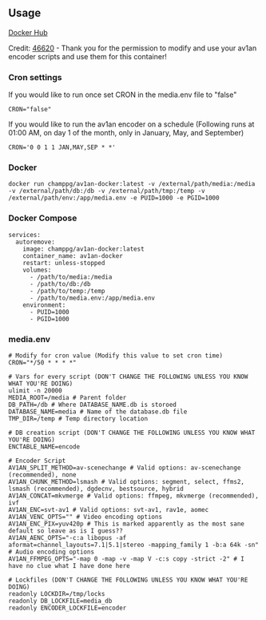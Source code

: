 ## Usage
[Docker Hub](https://hub.docker.com/r/champpg/av1an-docker)

Credit: [46620](https://github.com/46620/Scripts/tree/master/encoding) - Thank you for the permission to modify and use your av1an encoder scripts and use them for this container!

### Cron settings
If you would like to run once set CRON in the media.env file to "false"
```
CRON="false"
```

If you would like to run the av1an encoder on a schedule (Following runs at 01:00 AM, on day 1 of the month, only in January, May, and September)
```
CRON='0 0 1 1 JAN,MAY,SEP * *' 
```

### Docker
```
docker run champpg/av1an-docker:latest -v /external/path/media:/media -v /external/path/db:/db -v /external/path/tmp:/temp -v /external/path/env:/app/media.env -e PUID=1000 -e PGID=1000
```

### Docker Compose
```
services:
  autoremove:
    image: champpg/av1an-docker:latest
    container_name: av1an-docker
    restart: unless-stopped
    volumes:
      - /path/to/media:/media 
      - /path/to/db:/db
      - /path/to/temp:/temp
      - /path/to/media.env:/app/media.env
    environment:
      - PUID=1000
      - PGID=1000
```

### media.env
```
# Modify for cron value (Modify this value to set cron time)
CRON="*/50 * * * *"

# Vars for every script (DON'T CHANGE THE FOLLOWING UNLESS YOU KNOW WHAT YOU'RE DOING)
ulimit -n 20000
MEDIA_ROOT=/media # Parent folder
DB_PATH=/db # Where DATABASE_NAME.db is storoed
DATABASE_NAME=media # Name of the database.db file
TMP_DIR=/temp # Temp directory location

# DB creation script (DON'T CHANGE THE FOLLOWING UNLESS YOU KNOW WHAT YOU'RE DOING)
ENCTABLE_NAME=encode

# Encoder Script
AV1AN_SPLIT_METHOD=av-scenechange # Valid options: av-scenechange (recommended), none
AV1AN_CHUNK_METHOD=lsmash # Valid options: segment, select, ffms2, lsmash (recommended), dgdecnv, bestsource, hybrid
AV1AN_CONCAT=mkvmerge # Valid options: ffmpeg, mkvmerge (recommended), ivf
AV1AN_ENC=svt-av1 # Valid options: svt-av1, rav1e, aomec
AV1AN_VENC_OPTS="" # Video encoding options
AV1AN_ENC_PIX=yuv420p # This is marked apparently as the most sane default so leave as is I guess??
AV1AN_AENC_OPTS="-c:a libopus -af aformat=channel_layouts=7.1|5.1|stereo -mapping_family 1 -b:a 64k -sn" # Audio encoding options
AV1AN_FFMPEG_OPTS="-map 0 -map -v -map V -c:s copy -strict -2" # I have no clue what I have done here

# Lockfiles (DON'T CHANGE THE FOLLOWING UNLESS YOU KNOW WHAT YOU'RE DOING)
readonly LOCKDIR=/tmp/locks
readonly DB_LOCKFILE=media_db
readonly ENCODER_LOCKFILE=encoder

```